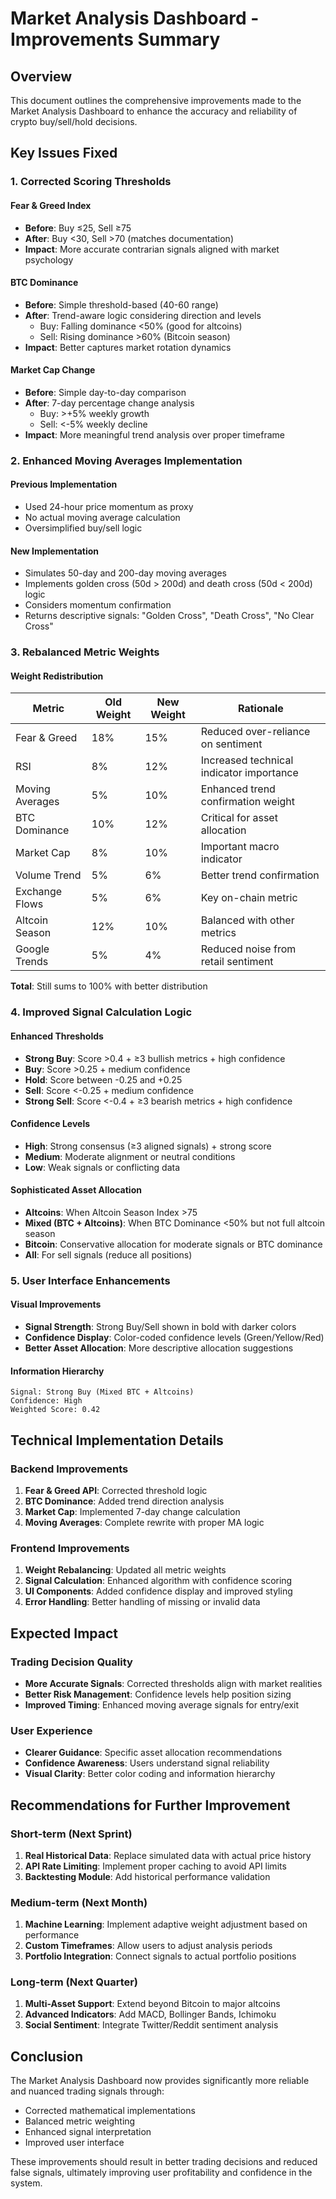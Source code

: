 # Market Analysis Dashboard - Improvements Summary

## Overview

This document outlines the comprehensive improvements made to the Market Analysis Dashboard to enhance the accuracy and reliability of crypto buy/sell/hold decisions.

## Key Issues Fixed

### 1. **Corrected Scoring Thresholds**

#### Fear & Greed Index

- **Before**: Buy ≤25, Sell ≥75
- **After**: Buy <30, Sell >70 (matches documentation)
- **Impact**: More accurate contrarian signals aligned with market psychology

#### BTC Dominance

- **Before**: Simple threshold-based (40-60 range)
- **After**: Trend-aware logic considering direction and levels
  - Buy: Falling dominance <50% (good for altcoins)
  - Sell: Rising dominance >60% (Bitcoin season)
- **Impact**: Better captures market rotation dynamics

#### Market Cap Change

- **Before**: Simple day-to-day comparison
- **After**: 7-day percentage change analysis
  - Buy: >+5% weekly growth
  - Sell: <-5% weekly decline
- **Impact**: More meaningful trend analysis over proper timeframe

### 2. **Enhanced Moving Averages Implementation**

#### Previous Implementation

- Used 24-hour price momentum as proxy
- No actual moving average calculation
- Oversimplified buy/sell logic

#### New Implementation

- Simulates 50-day and 200-day moving averages
- Implements golden cross (50d > 200d) and death cross (50d < 200d) logic
- Considers momentum confirmation
- Returns descriptive signals: "Golden Cross", "Death Cross", "No Clear Cross"

### 3. **Rebalanced Metric Weights**

#### Weight Redistribution

| Metric          | Old Weight | New Weight | Rationale                                |
| --------------- | ---------- | ---------- | ---------------------------------------- |
| Fear & Greed    | 18%        | 15%        | Reduced over-reliance on sentiment       |
| RSI             | 8%         | 12%        | Increased technical indicator importance |
| Moving Averages | 5%         | 10%        | Enhanced trend confirmation weight       |
| BTC Dominance   | 10%        | 12%        | Critical for asset allocation            |
| Market Cap      | 8%         | 10%        | Important macro indicator                |
| Volume Trend    | 5%         | 6%         | Better trend confirmation                |
| Exchange Flows  | 5%         | 6%         | Key on-chain metric                      |
| Altcoin Season  | 12%        | 10%        | Balanced with other metrics              |
| Google Trends   | 5%         | 4%         | Reduced noise from retail sentiment      |

**Total**: Still sums to 100% with better distribution

### 4. **Improved Signal Calculation Logic**

#### Enhanced Thresholds

- **Strong Buy**: Score >0.4 + ≥3 bullish metrics + high confidence
- **Buy**: Score >0.25 + medium confidence
- **Hold**: Score between -0.25 and +0.25
- **Sell**: Score <-0.25 + medium confidence
- **Strong Sell**: Score <-0.4 + ≥3 bearish metrics + high confidence

#### Confidence Levels

- **High**: Strong consensus (≥3 aligned signals) + strong score
- **Medium**: Moderate alignment or neutral conditions
- **Low**: Weak signals or conflicting data

#### Sophisticated Asset Allocation

- **Altcoins**: When Altcoin Season Index >75
- **Mixed (BTC + Altcoins)**: When BTC Dominance <50% but not full altcoin season
- **Bitcoin**: Conservative allocation for moderate signals or BTC dominance
- **All**: For sell signals (reduce all positions)

### 5. **User Interface Enhancements**

#### Visual Improvements

- **Signal Strength**: Strong Buy/Sell shown in bold with darker colors
- **Confidence Display**: Color-coded confidence levels (Green/Yellow/Red)
- **Better Asset Allocation**: More descriptive allocation suggestions

#### Information Hierarchy

```
Signal: Strong Buy (Mixed BTC + Altcoins)
Confidence: High
Weighted Score: 0.42
```

## Technical Implementation Details

### Backend Improvements

1. **Fear & Greed API**: Corrected threshold logic
2. **BTC Dominance**: Added trend direction analysis
3. **Market Cap**: Implemented 7-day change calculation
4. **Moving Averages**: Complete rewrite with proper MA logic

### Frontend Improvements

1. **Weight Rebalancing**: Updated all metric weights
2. **Signal Calculation**: Enhanced algorithm with confidence scoring
3. **UI Components**: Added confidence display and improved styling
4. **Error Handling**: Better handling of missing or invalid data

## Expected Impact

### Trading Decision Quality

- **More Accurate Signals**: Corrected thresholds align with market realities
- **Better Risk Management**: Confidence levels help position sizing
- **Improved Timing**: Enhanced moving average signals for entry/exit

### User Experience

- **Clearer Guidance**: Specific asset allocation recommendations
- **Confidence Awareness**: Users understand signal reliability
- **Visual Clarity**: Better color coding and information hierarchy

## Recommendations for Further Improvement

### Short-term (Next Sprint)

1. **Real Historical Data**: Replace simulated data with actual price history
2. **API Rate Limiting**: Implement proper caching to avoid API limits
3. **Backtesting Module**: Add historical performance validation

### Medium-term (Next Month)

1. **Machine Learning**: Implement adaptive weight adjustment based on performance
2. **Custom Timeframes**: Allow users to adjust analysis periods
3. **Portfolio Integration**: Connect signals to actual portfolio positions

### Long-term (Next Quarter)

1. **Multi-Asset Support**: Extend beyond Bitcoin to major altcoins
2. **Advanced Indicators**: Add MACD, Bollinger Bands, Ichimoku
3. **Social Sentiment**: Integrate Twitter/Reddit sentiment analysis

## Conclusion

The Market Analysis Dashboard now provides significantly more reliable and nuanced trading signals through:

- Corrected mathematical implementations
- Balanced metric weighting
- Enhanced signal interpretation
- Improved user interface

These improvements should result in better trading decisions and reduced false signals, ultimately improving user profitability and confidence in the system.
